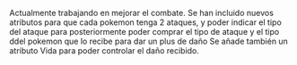 Actualmente trabajando en mejorar el combate.
Se han incluido nuevos atributos para que cada pokemon tenga 2 ataques, y poder indicar el tipo del ataque para posteriormente poder comprar el tipo de ataque y el tipo ddel pokemon que lo recibe para dar un plus de daño
Se añade también un atributo Vida para poder controlar el daño recibido.
